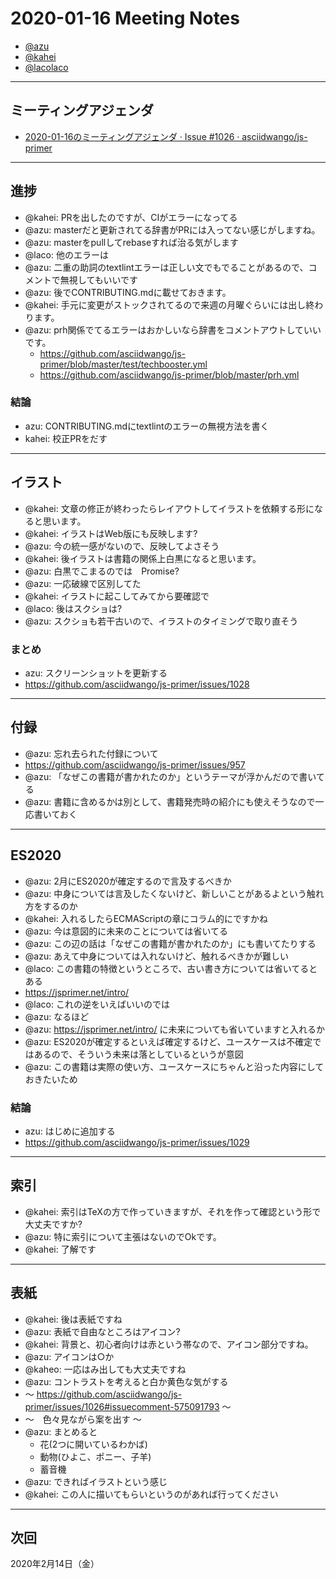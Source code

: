 # 2020-01-16 Meeting Notes

- [@azu](https://github.com/azu)
- [@kahei](https://github.com/kahei)
- [@lacolaco](https://github.com/lacolaco)

----

## ミーティングアジェンダ

- [2020-01-16のミーティングアジェンダ · Issue #1026 · asciidwango/js-primer](https://github.com/asciidwango/js-primer/issues/1026)

----

## 進捗

- @kahei: PRを出したのですが、CIがエラーになってる
- @azu: masterだと更新されてる辞書がPRには入ってない感じがしますね。
- @azu: masterをpullしてrebaseすれば治る気がします
- @laco: 他のエラーは
- @azu: 二重の助詞のtextlintエラーは正しい文でもでることがあるので、コメントで無視してもいいです
- @azu: 後でCONTRIBUTING.mdに載せておきます。
- @kahei: 手元に変更がストックされてるので来週の月曜ぐらいには出し終わります。
- @azu: prh関係でてるエラーはおかしいなら辞書をコメントアウトしていいです。 
    - https://github.com/asciidwango/js-primer/blob/master/test/techbooster.yml
    - https://github.com/asciidwango/js-primer/blob/master/prh.yml

### 結論

- azu: CONTRIBUTING.mdにtextlintのエラーの無視方法を書く
- kahei: 校正PRをだす

----

## イラスト

- @kahei: 文章の修正が終わったらレイアウトしてイラストを依頼する形になると思います。
- @kahei: イラストはWeb版にも反映します?
- @azu: 今の統一感がないので、反映してよさそう
- @kahei: 後イラストは書籍の関係上白黒になると思います。
- @azu: 白黒でこまるのでは　Promise?
- @azu: 一応破線で区別してた
- @kahei: イラストに起こしてみてから要確認で
- @laco: 後はスクショは?
- @azu: スクショも若干古いので、イラストのタイミングで取り直そう

### まとめ

- azu: スクリーンショットを更新する
- https://github.com/asciidwango/js-primer/issues/1028

----

## 付録

- @azu: 忘れ去られた付録について
- https://github.com/asciidwango/js-primer/issues/957
- @azu: 「なぜこの書籍が書かれたのか」というテーマが浮かんだので書いてる
- @azu: 書籍に含めるかは別として、書籍発売時の紹介にも使えそうなので一応書いておく

----

## ES2020

- @azu: 2月にES2020が確定するので言及するべきか
- @azu: 中身については言及したくないけど、新しいことがあるよという触れ方をするのか
- @kahei: 入れるしたらECMAScriptの章にコラム的にですかね
- @azu: 今は意図的に未来のことについては省いてる
- @azu: この辺の話は「なぜこの書籍が書かれたのか」にも書いてたりする
- @azu: あえて中身については入れないけど、触れるべきかが難しい
- @laco: この書籍の特徴というところで、古い書き方については省いてるとある
- https://jsprimer.net/intro/
- @laco: これの逆をいえばいいのでは
- @azu: なるほど
- @azu: https://jsprimer.net/intro/ に未来についても省いていますと入れるか
- @azu: ES2020が確定するといえば確定するけど、ユースケースは不確定ではあるので、そういう未来は落としているというが意図
- @azu: この書籍は実際の使い方、ユースケースにちゃんと沿った内容にしておきたいため

### 結論

- azu: はじめに追加する
- https://github.com/asciidwango/js-primer/issues/1029

----

## 索引

- @kahei: 索引はTeXの方で作っていきますが、それを作って確認という形で大丈夫ですか?
- @azu: 特に索引について主張はないのでOkです。
- @kahei: 了解です

----

## 表紙

- @kahei: 後は表紙ですね
- @azu: 表紙で自由なところはアイコン?
- @kahei: 背景と、初心者向けは赤という帯なので、アイコン部分ですね。
- @azu: アイコンは○か
- @kaheo: 一応はみ出しても大丈夫ですね
- @azu: コントラストを考えると白か黄色な気がする
- 〜 https://github.com/asciidwango/js-primer/issues/1026#issuecomment-575091793 〜
- 〜　色々見ながら案を出す 〜
- @azu: まとめると
    - 花(2つに開いているわかば)
    - 動物(ひよこ、ポニー、子羊)
    - 蓄音機
- @azu: できればイラストという感じ
- @kahei: この人に描いてもらいというのがあれば行ってください

----

## 次回

2020年2月14日（金）
